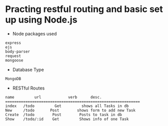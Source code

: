 # Practing restful routing and basic set up using Node.js
* Node packages used
```
express
ejs
body-parser
request
mongoose
```
* Database Type
```
MongoDB
```
* RESTful Routes
```
name         url            verb      desc.
============================================================
index   /todo         Get         shows all Tasks in db
New     /todo       Post        shows form to add new Task
Create  /todo        Post        Posts to task in db
Show    /todo/:id    Get         Shows info of one Task
```

